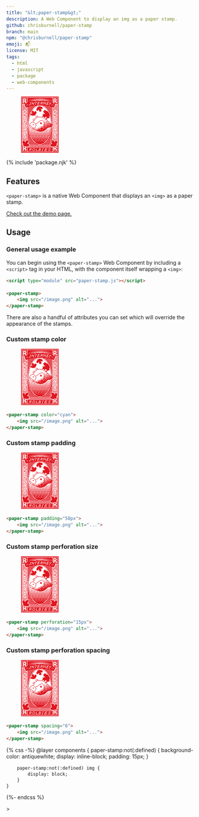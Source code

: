 ```yaml
---
title: "&lt;paper-stamp&gt;"
description: A Web Component to display an img as a paper stamp.
github: chrisburnell/paper-stamp
branch: main
npm: "@chrisburnell/paper-stamp"
emoji: 📬
license: MIT
tags:
  - html
  - javascript
  - package
  - web-components
---
```


<figure>
    <paper-stamp>
        <img src="/images/rolbie-stamp.png" alt="A monochrome pixel-art image of a stamp featuring an adorable little cow’s head" loading="lazy" decoding="async" width="100" height="150">
    </paper-stamp>
</figure>

{% include 'package.njk' %}

## Features

<code>&lt;paper-stamp&gt;</code> is a native Web Component that displays an <code>&lt;img&gt;</code> as a paper stamp.

[Check out the demo page.](https://chrisburnell.github.io/paper-stamp/demo.html)

## Usage

### General usage example

You can begin using the <code>&lt;paper-stamp&gt;</code> Web Component by including a <code>&lt;script&gt;</code> tag in your HTML, with the component itself wrapping a <code>&lt;img&gt;</code>:

```html
<script type="module" src="paper-stamp.js"></script>

<paper-stamp>
	<img src="/image.png" alt="...">
</paper-stamp>
```

There are also a handful of attributes you can set which will override the appearance of the stamps.

### Custom stamp color

<figure>
    <paper-stamp color="cyan">
        <img src="/images/rolbie-stamp.png" alt="A monochrome pixel-art image of a stamp featuring an adorable little cow’s head" loading="lazy" decoding="async" width="100" height="150">
    </paper-stamp>
</figure>

```html
<paper-stamp color="cyan">
	<img src="/image.png" alt="...">
</paper-stamp>
```

### Custom stamp padding

<figure>
    <paper-stamp padding="50px">
        <img src="/images/rolbie-stamp.png" alt="A monochrome pixel-art image of a stamp featuring an adorable little cow’s head" loading="lazy" decoding="async" width="100" height="150">
    </paper-stamp>
</figure>

```html
<paper-stamp padding="50px">
	<img src="/image.png" alt="...">
</paper-stamp>
```

### Custom stamp perforation size

<figure>
    <paper-stamp perforation="15px">
        <img src="/images/rolbie-stamp.png" alt="A monochrome pixel-art image of a stamp featuring an adorable little cow’s head" loading="lazy" decoding="async" width="100" height="150">
    </paper-stamp>
</figure>

```html
<paper-stamp perforation="15px">
	<img src="/image.png" alt="...">
</paper-stamp>
```

### Custom stamp perforation spacing

<figure>
    <paper-stamp spacing="6">
        <img src="/images/rolbie-stamp.png" alt="A monochrome pixel-art image of a stamp featuring an adorable little cow’s head" loading="lazy" decoding="async" width="100" height="150">
    </paper-stamp>
</figure>

```html
<paper-stamp spacing="6">
	<img src="/image.png" alt="...">
</paper-stamp>
```

{% css -%}
    @layer components {
        paper-stamp:not(:defined) {
            background-color: antiquewhite;
            display: inline-block;
            padding: 15px;
        }

        paper-stamp:not(:defined) img {
            display: block;
        }
    }
{%- endcss %}
<script type="module">{% include '../../../node_modules/@chrisburnell/paper-stamp/paper-stamp.js' %}</script>>
